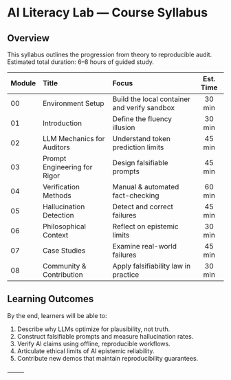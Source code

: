 # AI Literacy Lab — Course Syllabus

## Overview
This syllabus outlines the progression from theory to reproducible audit.  
Estimated total duration: 6–8 hours of guided study.

| Module | Title | Focus | Est. Time |
|:--|:--|:--|:--:|
| 00 | Environment Setup | Build the local container and verify sandbox | 30 min |
| 01 | Introduction | Define the fluency illusion | 30 min |
| 02 | LLM Mechanics for Auditors | Understand token prediction limits | 45 min |
| 03 | Prompt Engineering for Rigor | Design falsifiable prompts | 45 min |
| 04 | Verification Methods | Manual & automated fact-checking | 60 min |
| 05 | Hallucination Detection | Detect and correct failures | 45 min |
| 06 | Philosophical Context | Reflect on epistemic limits | 30 min |
| 07 | Case Studies | Examine real-world failures | 45 min |
| 08 | Community & Contribution | Apply falsifiability law in practice | 30 min |

## Learning Outcomes
By the end, learners will be able to:
1. Describe why LLMs optimize for plausibility, not truth.  
2. Construct falsifiable prompts and measure hallucination rates.  
3. Verify AI claims using offline, reproducible workflows.  
4. Articulate ethical limits of AI epistemic reliability.  
5. Contribute new demos that maintain reproducibility guarantees.

⸻
